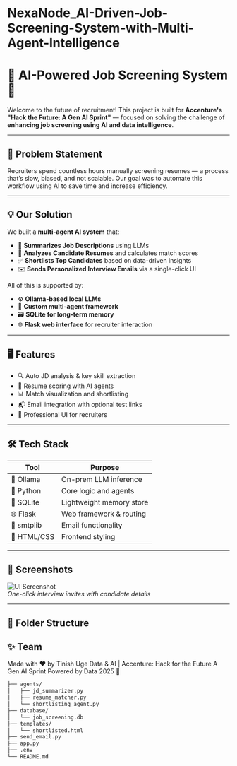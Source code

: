 # NexaNode_AI-Driven-Job-Screening-System-with-Multi-Agent-Intelligence

# 🧠 AI-Powered Job Screening System 🚀

Welcome to the future of recruitment! This project is built for **Accenture's "Hack the Future: A Gen AI Sprint"** — focused on solving the challenge of **enhancing job screening using AI and data intelligence**.

---

## 📌 Problem Statement
Recruiters spend countless hours manually screening resumes — a process that’s slow, biased, and not scalable. Our goal was to automate this workflow using AI to save time and increase efficiency.

---

## 💡 Our Solution

We built a **multi-agent AI system** that:
- 📝 **Summarizes Job Descriptions** using LLMs
- 📄 **Analyzes Candidate Resumes** and calculates match scores
- ✅ **Shortlists Top Candidates** based on data-driven insights
- ✉️ **Sends Personalized Interview Emails** via a single-click UI

All of this is supported by:
- ⚙️ **Ollama-based local LLMs**
- 🧠 **Custom multi-agent framework**
- 🗃️ **SQLite for long-term memory**
- 🌐 **Flask web interface** for recruiter interaction

---

## 🖥️ Features

- 🔍 Auto JD analysis & key skill extraction  
- 🤖 Resume scoring with AI agents  
- 📊 Match visualization and shortlisting  
- 📬 Email integration with optional test links  
- 💼 Professional UI for recruiters

---

## 🛠️ Tech Stack

| Tool        | Purpose                      |
|-------------|------------------------------|
| 🧠 Ollama    | On-prem LLM inference        |
| 🐍 Python    | Core logic and agents        |
| 🧬 SQLite    | Lightweight memory store     |
| 🌐 Flask     | Web framework & routing      |
| 💌 smtplib   | Email functionality          |
| 🎨 HTML/CSS  | Frontend styling             |

---

## 📸 Screenshots

![UI Screenshot](assets/ui.png)  
*One-click interview invites with candidate details*

---

## 📂 Folder Structure

## ✨ Team
Made with ❤️ by Tinish Uge
Data & AI | Accenture: Hack for the Future A Gen AI Sprint Powered by Data 2025 🚀

```bash
├── agents/
│   ├── jd_summarizer.py
│   ├── resume_matcher.py
│   └── shortlisting_agent.py
├── database/
│   └── job_screening.db
├── templates/
│   └── shortlisted.html
├── send_email.py
├── app.py
├── .env
└── README.md



